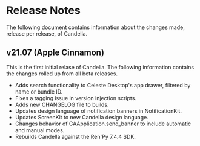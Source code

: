 # Release Notes

The following document contains information about the changes made, release per release, of Candella.

## v21.07 (Apple Cinnamon)
This is the first initial relase of Candella. The following information contains the changes rolled up from all beta releases.

- Adds search functionality to Celeste Desktop's app drawer, filtered by name or bundle ID.
- Fixes a tagging issue in version injection scripts.
- Adds new CHANGELOG file to builds.
- Updates design language of notification banners in NotificationKit.
- Updates ScreenKit to new Candella design language.
- Changes behavior of CAApplication.send_banner to include automatic and manual modes.
- Rebuilds Candella against the Ren'Py 7.4.4 SDK.